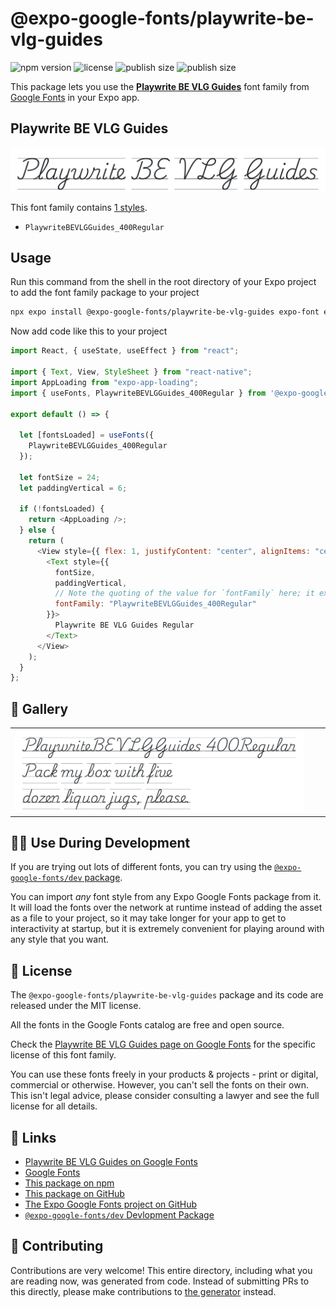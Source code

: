 # @expo-google-fonts/playwrite-be-vlg-guides

![npm version](https://flat.badgen.net/npm/v/@expo-google-fonts/playwrite-be-vlg-guides)
![license](https://flat.badgen.net/github/license/expo/google-fonts)
![publish size](https://flat.badgen.net/packagephobia/install/@expo-google-fonts/playwrite-be-vlg-guides)
![publish size](https://flat.badgen.net/packagephobia/publish/@expo-google-fonts/playwrite-be-vlg-guides)

This package lets you use the [**Playwrite BE VLG Guides**](https://fonts.google.com/specimen/Playwrite+BE+VLG+Guides) font family from [Google Fonts](https://fonts.google.com/) in your Expo app.

## Playwrite BE VLG Guides

![Playwrite BE VLG Guides](./font-family.png)

This font family contains [1 styles](#-gallery).

- `PlaywriteBEVLGGuides_400Regular`

## Usage

Run this command from the shell in the root directory of your Expo project to add the font family package to your project

```sh
npx expo install @expo-google-fonts/playwrite-be-vlg-guides expo-font expo-app-loading
```

Now add code like this to your project

```js
import React, { useState, useEffect } from "react";

import { Text, View, StyleSheet } from "react-native";
import AppLoading from "expo-app-loading";
import { useFonts, PlaywriteBEVLGGuides_400Regular } from '@expo-google-fonts/playwrite-be-vlg-guides';

export default () => {

  let [fontsLoaded] = useFonts({
    PlaywriteBEVLGGuides_400Regular
  });

  let fontSize = 24;
  let paddingVertical = 6;

  if (!fontsLoaded) {
    return <AppLoading />;
  } else {
    return (
      <View style={{ flex: 1, justifyContent: "center", alignItems: "center" }}>
        <Text style={{
          fontSize,
          paddingVertical,
          // Note the quoting of the value for `fontFamily` here; it expects a string!
          fontFamily: "PlaywriteBEVLGGuides_400Regular"
        }}>
          Playwrite BE VLG Guides Regular
        </Text>
      </View>
    );
  }
};
```

## 🔡 Gallery


||||
|-|-|-|
|![PlaywriteBEVLGGuides_400Regular](./PlaywriteBEVLGGuides_400Regular.ttf.png)||||


## 👩‍💻 Use During Development

If you are trying out lots of different fonts, you can try using the [`@expo-google-fonts/dev` package](https://github.com/expo/google-fonts/tree/master/font-packages/dev#readme).

You can import _any_ font style from any Expo Google Fonts package from it. It will load the fonts over the network at runtime instead of adding the asset as a file to your project, so it may take longer for your app to get to interactivity at startup, but it is extremely convenient for playing around with any style that you want.


## 📖 License

The `@expo-google-fonts/playwrite-be-vlg-guides` package and its code are released under the MIT license.

All the fonts in the Google Fonts catalog are free and open source.

Check the [Playwrite BE VLG Guides page on Google Fonts](https://fonts.google.com/specimen/Playwrite+BE+VLG+Guides) for the specific license of this font family.

You can use these fonts freely in your products & projects - print or digital, commercial or otherwise. However, you can't sell the fonts on their own. This isn't legal advice, please consider consulting a lawyer and see the full license for all details.

## 🔗 Links

- [Playwrite BE VLG Guides on Google Fonts](https://fonts.google.com/specimen/Playwrite+BE+VLG+Guides)
- [Google Fonts](https://fonts.google.com/)
- [This package on npm](https://www.npmjs.com/package/@expo-google-fonts/playwrite-be-vlg-guides)
- [This package on GitHub](https://github.com/expo/google-fonts/tree/master/font-packages/playwrite-be-vlg-guides)
- [The Expo Google Fonts project on GitHub](https://github.com/expo/google-fonts)
- [`@expo-google-fonts/dev` Devlopment Package](https://github.com/expo/google-fonts/tree/master/font-packages/dev)

## 🤝 Contributing

Contributions are very welcome! This entire directory, including what you are reading now, was generated from code. Instead of submitting PRs to this directly, please make contributions to [the generator](https://github.com/expo/google-fonts/tree/master/packages/generator) instead.
